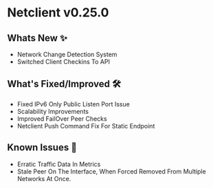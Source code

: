 # Netclient v0.25.0

## Whats New ✨

- Network Change Detection System
- Switched Client Checkins To API

## What's Fixed/Improved 🛠

- Fixed IPv6 Only Public Listen Port Issue
- Scalability Improvements
- Improved FailOver Peer Checks
- Netclient Push Command Fix For Static Endpoint

## Known Issues 🐞

- Erratic Traffic Data In Metrics
- Stale Peer On The Interface, When Forced Removed From Multiple Networks At Once.
